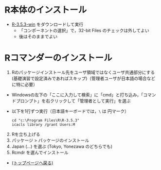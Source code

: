 # R本体のインストール

- [R-3.5.3-win](https://cran.r-project.org/bin/windows/base/old/3.5.3/) をダウンロードして実行
  - 「コンポーネントの選択」で，32-bit Files のチェックは外してよい
  - 後はそのままでよい

# Rコマンダーのインストール

1. Rのパッケージインストール先をユーザ領域ではなくユーザ共通部分にする (基礎演習で設定済みであればスキップ)（管理者ユーザが日本語の場合などに特に必要）
  - Windowsの左下の「ここに入力して検索」に「cmd」と打ち込み，「コマンドプロンプト」を右クリックして「管理者として実行」を選ぶ
  - 以下を1行ずつ実行（日本語キーボードでは，`\` は 円マーク）
  
    ```
    cd "c:\Program Files\R\R-3.5.3"
    icacls library /grant Users:M
    ```
  
2. Rを立ち上げる
3. パッケージ > パッケージのインストール
4. Japan (...) を選ぶ (Tokyo, Yonezawa のどちらでも)
5. Rcmdr を選んでインストール

- [(トップページへ戻る)](index)
